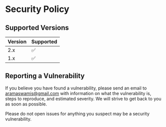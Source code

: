 # Security Policy

## Supported Versions

| Version | Supported          |
| ------- | ------------------ |
| 2.x     | :white_check_mark: |
| 1.x     | :white_check_mark: |

## Reporting a Vulnerability

If you believe you have found a vulnerability, please send an email to
[aramaswamis@gmail.com](mailto:aramaswamis@gmail.com) with information
on what the vulnerability is, steps to reproduce, and estimated severity. We will
strive to get back to you as soon as possible.

Please do not open issues for anything you suspect may be a security vulnerability.
